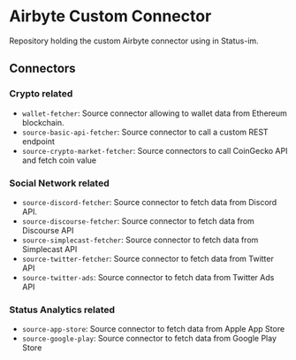 # Airbyte Custom Connector

Repository holding the custom Airbyte connector using in Status-im.


## Connectors

### Crypto related

* `wallet-fetcher`: Source connector allowing to wallet data from Ethereum blockchain.
* `source-basic-api-fetcher`: Source connector to call a custom REST endpoint
* `source-crypto-market-fetcher`: Source connectors to call CoinGecko API and fetch coin value

### Social Network related

* `source-discord-fetcher`: Source connector to fetch data from Discord API.
* `source-discourse-fetcher`: Source connector to fetch data from Discourse API
* `source-simplecast-fetcher`: Source connector to fetch data from Simplecast API
* `source-twitter-fetcher`: Source connector to fetch data from Twitter API
* `source-twitter-ads`: Source connector to fetch data from Twitter Ads API

### Status Analytics related

* `source-app-store`: Source connector to fetch data from Apple App Store
* `source-google-play`: Source connector to fetch data from Google Play Store


